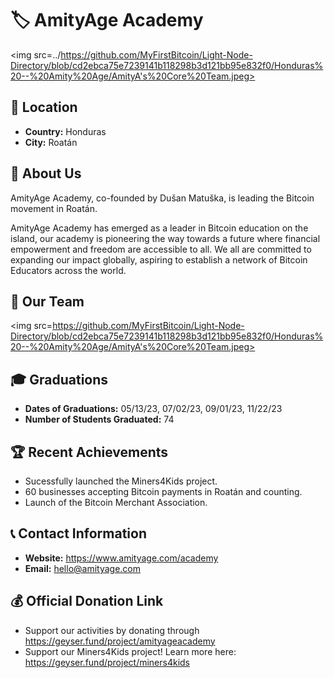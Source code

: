 # 🏷️ AmityAge Academy
<img src=../https://github.com/MyFirstBitcoin/Light-Node-Directory/blob/cd2ebca75e7239141b118298b3d121bb95e832f0/Honduras%20--%20Amity%20Age/AmityA's%20Core%20Team.jpeg> <!-- 1 picture maximum -->

## 📍 Location
- **Country:** Honduras
- **City:** Roatán

## 📖 About Us
AmityAge Academy, co-founded by Dušan Matuška, is leading the Bitcoin movement in Roatán.

AmityAge Academy has emerged as a leader in Bitcoin education on the island, our academy is pioneering the way towards a future where financial empowerment and freedom are accessible to all. We all are committed to expanding our impact globally, aspiring to establish a network of Bitcoin Educators across the world. 

## 👥 Our Team
<img src=https://github.com/MyFirstBitcoin/Light-Node-Directory/blob/cd2ebca75e7239141b118298b3d121bb95e832f0/Honduras%20--%20Amity%20Age/AmityA's%20Core%20Team.jpeg> <!-- 1 picture maximum -->

## 🎓 Graduations
- **Dates of Graduations:** 05/13/23, 07/02/23, 09/01/23, 11/22/23
- **Number of Students Graduated:** 74

## 🏆 Recent Achievements
- Sucessfully launched the Miners4Kids project.
- 60 businesses accepting Bitcoin payments in Roatán and counting.
- Launch of the Bitcoin Merchant Association.

## 📞 Contact Information
- **Website:** https://www.amityage.com/academy
- **Email:** hello@amityage.com

## 💰 Official Donation Link
- Support our activities by donating through https://geyser.fund/project/amityageacademy
- Support our Miners4Kids project! Learn more here: https://geyser.fund/project/miners4kids
